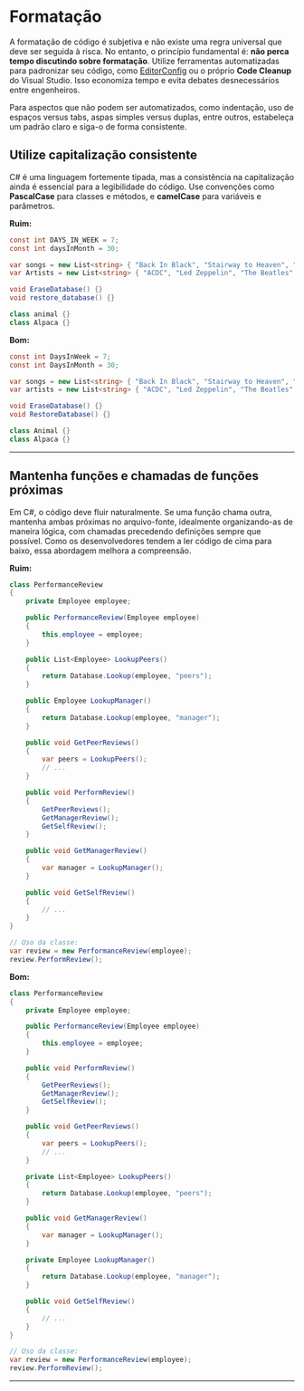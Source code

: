 # **Formatação**

A formatação de código é subjetiva e não existe uma regra universal que deve ser seguida à risca. No entanto, o princípio fundamental é: **não perca tempo discutindo sobre formatação**. Utilize ferramentas automatizadas para padronizar seu código, como [EditorConfig](https://editorconfig.org/) ou o próprio **Code Cleanup** do Visual Studio. Isso economiza tempo e evita debates desnecessários entre engenheiros.

Para aspectos que não podem ser automatizados, como indentação, uso de espaços versus tabs, aspas simples versus duplas, entre outros, estabeleça um padrão claro e siga-o de forma consistente.

## **Utilize capitalização consistente**

C# é uma linguagem fortemente tipada, mas a consistência na capitalização ainda é essencial para a legibilidade do código. Use convenções como **PascalCase** para classes e métodos, e **camelCase** para variáveis e parâmetros.

**Ruim:**
```csharp
const int DAYS_IN_WEEK = 7;
const int daysInMonth = 30;

var songs = new List<string> { "Back In Black", "Stairway to Heaven", "Hey Jude" };
var Artists = new List<string> { "ACDC", "Led Zeppelin", "The Beatles" };

void EraseDatabase() {}
void restore_database() {}

class animal {}
class Alpaca {}
```

**Bom:**
```csharp
const int DaysInWeek = 7;
const int DaysInMonth = 30;

var songs = new List<string> { "Back In Black", "Stairway to Heaven", "Hey Jude" };
var artists = new List<string> { "ACDC", "Led Zeppelin", "The Beatles" };

void EraseDatabase() {}
void RestoreDatabase() {}

class Animal {}
class Alpaca {}
```

---

## **Mantenha funções e chamadas de funções próximas**

Em C#, o código deve fluir naturalmente. Se uma função chama outra, mantenha ambas próximas no arquivo-fonte, idealmente organizando-as de maneira lógica, com chamadas precedendo definições sempre que possível. Como os desenvolvedores tendem a ler código de cima para baixo, essa abordagem melhora a compreensão.

**Ruim:**
```csharp
class PerformanceReview
{
    private Employee employee;

    public PerformanceReview(Employee employee)
    {
        this.employee = employee;
    }

    public List<Employee> LookupPeers()
    {
        return Database.Lookup(employee, "peers");
    }

    public Employee LookupManager()
    {
        return Database.Lookup(employee, "manager");
    }

    public void GetPeerReviews()
    {
        var peers = LookupPeers();
        // ...
    }

    public void PerformReview()
    {
        GetPeerReviews();
        GetManagerReview();
        GetSelfReview();
    }

    public void GetManagerReview()
    {
        var manager = LookupManager();
    }

    public void GetSelfReview()
    {
        // ...
    }
}

// Uso da classe:
var review = new PerformanceReview(employee);
review.PerformReview();
```

**Bom:**
```csharp
class PerformanceReview
{
    private Employee employee;

    public PerformanceReview(Employee employee)
    {
        this.employee = employee;
    }

    public void PerformReview()
    {
        GetPeerReviews();
        GetManagerReview();
        GetSelfReview();
    }

    public void GetPeerReviews()
    {
        var peers = LookupPeers();
        // ...
    }

    private List<Employee> LookupPeers()
    {
        return Database.Lookup(employee, "peers");
    }

    public void GetManagerReview()
    {
        var manager = LookupManager();
    }

    private Employee LookupManager()
    {
        return Database.Lookup(employee, "manager");
    }

    public void GetSelfReview()
    {
        // ...
    }
}

// Uso da classe:
var review = new PerformanceReview(employee);
review.PerformReview();
```

---